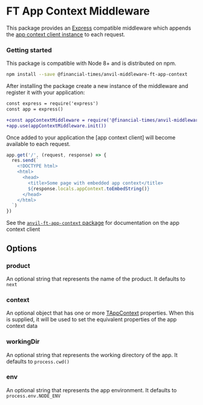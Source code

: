 # FT App Context Middleware

This package provides an [Express] compatible middleware which appends the [app context client instance] to each request.

### Getting started

This package is compatible with Node 8+ and is distributed on npm.

```sh
npm install --save @financial-times/anvil-middleware-ft-app-context
```

After installing the package create a new instance of the middleware and register it with your application:

```diff
const express = require('express')
const app = express()

+const appContextMiddleware = require('@financial-times/anvil-middleware-ft-app-context')
+app.use(appContextMiddleware.init())
```

Once added to your application the [app context client] will become available to each request.

```js
app.get('/', (request, response) => {
  res.send(`
    <!DOCTYPE html>
    <html>
      <head>
        <title>Some page with embedded app context</title>
        ${response.locals.appContext.toEmbedString()}
      </head>
    </html>
  `)
})
```

See the [`anvil-ft-app-context` package] for documentation on the app context client


## Options

### product

An optional string that represents the name of the product. It defaults to `next`

### context

An optional object that has one or more [TAppContext] properties. When this is supplied, it will be used to set the equivalent properties of the app context data

### workingDir

An optional string that represents the working directory of the app. It defaults to `process.cwd()`

### env

An optional string that represents the app environment. It defaults to `process.env.NODE_ENV`

[Express]: https://expressjs.com/
[app context client instance]: ../anvil-ft-app-context/readme.md#appcontext
[`anvil-ft-app-context` package]: ../anvil-ft-app-context/
[TAppContext]: readme.md#appcontext../anvil-ft-app-context/readme.md#tappcontext
